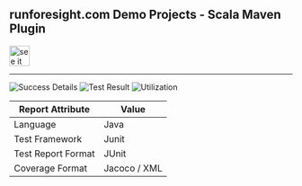 ## runforesight.com Demo Projects - Scala Maven Plugin

<a href="https://foresight.thundra.live/repositories/github/runforesight-demo/scala-maven-plugin/workflow-runs">
  <img src="https://4750167.fs1.hubspotusercontent-na1.net/hubfs/4750167/foresight-live-badge-72.png" height="36" alt="see it on foresight" />
</a>

---
![Success Details](https://api-public.service.runforesight.us/api/v1/badge/success?repoId=41356d5c-bed1-4c9a-973e-c1c825197d90)
![Test Result](https://api-public.service.runforesight.us/api/v1/badge/test?repoId=41356d5c-bed1-4c9a-973e-c1c825197d90)
![Utilization](https://api-public.service.runforesight.us/api/v1/badge/utilization?repoId=41356d5c-bed1-4c9a-973e-c1c825197d90)


| Report Attribute  | Value   | 
|---|---|
| Language  | Java |
| Test Framework  | Junit |
| Test Report Format | JUnit |
| Coverage Format | Jacoco / XML  |
